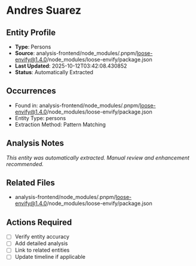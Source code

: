 # Andres Suarez

## Entity Profile
- **Type**: Persons
- **Source**: analysis-frontend/node_modules/.pnpm/loose-envify@1.4.0/node_modules/loose-envify/package.json
- **Last Updated**: 2025-10-12T03:42:08.430852
- **Status**: Automatically Extracted

## Occurrences
- Found in: analysis-frontend/node_modules/.pnpm/loose-envify@1.4.0/node_modules/loose-envify/package.json
- Entity Type: persons
- Extraction Method: Pattern Matching

## Analysis Notes
*This entity was automatically extracted. Manual review and enhancement recommended.*

## Related Files
- analysis-frontend/node_modules/.pnpm/loose-envify@1.4.0/node_modules/loose-envify/package.json

## Actions Required
- [ ] Verify entity accuracy
- [ ] Add detailed analysis
- [ ] Link to related entities
- [ ] Update timeline if applicable
